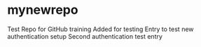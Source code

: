 # mynewrepo
Test Repo for GitHub training
Added for testing
Entry to test new authentication setup
Second authentication test entry
